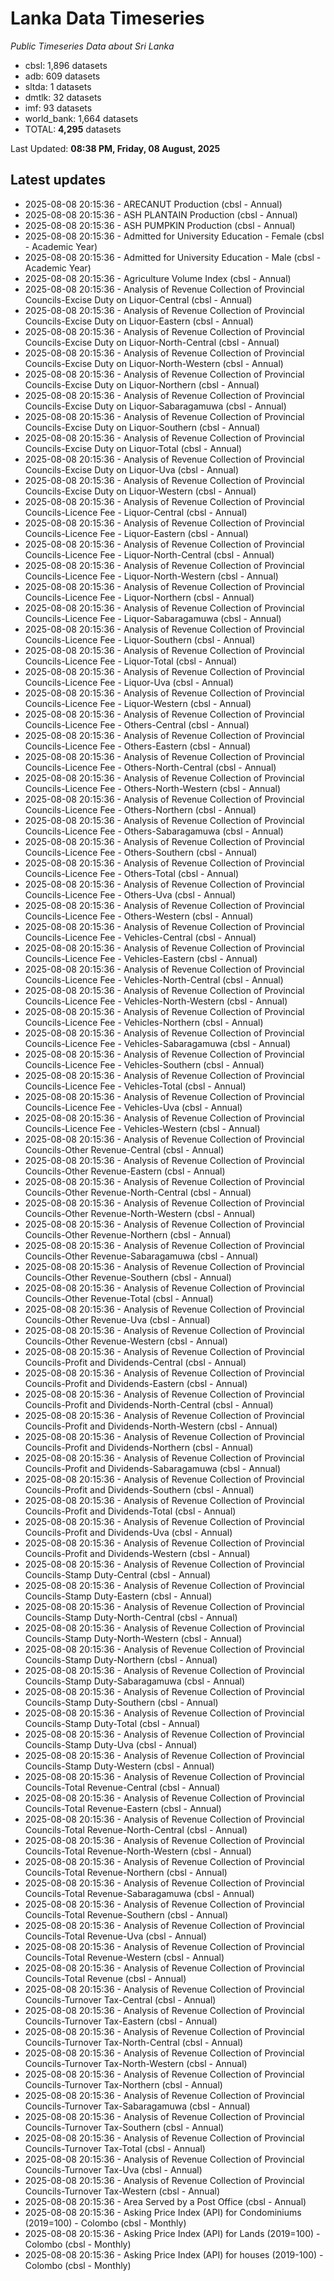 # Lanka Data Timeseries
*Public Timeseries Data about Sri Lanka*

* cbsl: 1,896 datasets
* adb: 609 datasets
* sltda: 1 datasets
* dmtlk: 32 datasets
* imf: 93 datasets
* world_bank: 1,664 datasets
* TOTAL: **4,295** datasets

Last Updated: **08:38 PM, Friday, 08 August, 2025**

## Latest updates

* 2025-08-08 20:15:36 - ARECANUT Production (cbsl - Annual)
* 2025-08-08 20:15:36 - ASH PLANTAIN Production (cbsl - Annual)
* 2025-08-08 20:15:36 - ASH PUMPKIN Production (cbsl - Annual)
* 2025-08-08 20:15:36 - Admitted for University Education - Female (cbsl - Academic Year)
* 2025-08-08 20:15:36 - Admitted for University Education - Male (cbsl - Academic Year)
* 2025-08-08 20:15:36 - Agriculture Volume Index (cbsl - Annual)
* 2025-08-08 20:15:36 - Analysis of Revenue Collection of Provincial Councils-Excise Duty on Liquor-Central (cbsl - Annual)
* 2025-08-08 20:15:36 - Analysis of Revenue Collection of Provincial Councils-Excise Duty on Liquor-Eastern (cbsl - Annual)
* 2025-08-08 20:15:36 - Analysis of Revenue Collection of Provincial Councils-Excise Duty on Liquor-North-Central (cbsl - Annual)
* 2025-08-08 20:15:36 - Analysis of Revenue Collection of Provincial Councils-Excise Duty on Liquor-North-Western (cbsl - Annual)
* 2025-08-08 20:15:36 - Analysis of Revenue Collection of Provincial Councils-Excise Duty on Liquor-Northern (cbsl - Annual)
* 2025-08-08 20:15:36 - Analysis of Revenue Collection of Provincial Councils-Excise Duty on Liquor-Sabaragamuwa (cbsl - Annual)
* 2025-08-08 20:15:36 - Analysis of Revenue Collection of Provincial Councils-Excise Duty on Liquor-Southern (cbsl - Annual)
* 2025-08-08 20:15:36 - Analysis of Revenue Collection of Provincial Councils-Excise Duty on Liquor-Total (cbsl - Annual)
* 2025-08-08 20:15:36 - Analysis of Revenue Collection of Provincial Councils-Excise Duty on Liquor-Uva (cbsl - Annual)
* 2025-08-08 20:15:36 - Analysis of Revenue Collection of Provincial Councils-Excise Duty on Liquor-Western (cbsl - Annual)
* 2025-08-08 20:15:36 - Analysis of Revenue Collection of Provincial Councils-Licence Fee - Liquor-Central (cbsl - Annual)
* 2025-08-08 20:15:36 - Analysis of Revenue Collection of Provincial Councils-Licence Fee - Liquor-Eastern (cbsl - Annual)
* 2025-08-08 20:15:36 - Analysis of Revenue Collection of Provincial Councils-Licence Fee - Liquor-North-Central (cbsl - Annual)
* 2025-08-08 20:15:36 - Analysis of Revenue Collection of Provincial Councils-Licence Fee - Liquor-North-Western (cbsl - Annual)
* 2025-08-08 20:15:36 - Analysis of Revenue Collection of Provincial Councils-Licence Fee - Liquor-Northern (cbsl - Annual)
* 2025-08-08 20:15:36 - Analysis of Revenue Collection of Provincial Councils-Licence Fee - Liquor-Sabaragamuwa (cbsl - Annual)
* 2025-08-08 20:15:36 - Analysis of Revenue Collection of Provincial Councils-Licence Fee - Liquor-Southern (cbsl - Annual)
* 2025-08-08 20:15:36 - Analysis of Revenue Collection of Provincial Councils-Licence Fee - Liquor-Total (cbsl - Annual)
* 2025-08-08 20:15:36 - Analysis of Revenue Collection of Provincial Councils-Licence Fee - Liquor-Uva (cbsl - Annual)
* 2025-08-08 20:15:36 - Analysis of Revenue Collection of Provincial Councils-Licence Fee - Liquor-Western (cbsl - Annual)
* 2025-08-08 20:15:36 - Analysis of Revenue Collection of Provincial Councils-Licence Fee - Others-Central (cbsl - Annual)
* 2025-08-08 20:15:36 - Analysis of Revenue Collection of Provincial Councils-Licence Fee - Others-Eastern (cbsl - Annual)
* 2025-08-08 20:15:36 - Analysis of Revenue Collection of Provincial Councils-Licence Fee - Others-North-Central (cbsl - Annual)
* 2025-08-08 20:15:36 - Analysis of Revenue Collection of Provincial Councils-Licence Fee - Others-North-Western (cbsl - Annual)
* 2025-08-08 20:15:36 - Analysis of Revenue Collection of Provincial Councils-Licence Fee - Others-Northern (cbsl - Annual)
* 2025-08-08 20:15:36 - Analysis of Revenue Collection of Provincial Councils-Licence Fee - Others-Sabaragamuwa (cbsl - Annual)
* 2025-08-08 20:15:36 - Analysis of Revenue Collection of Provincial Councils-Licence Fee - Others-Southern (cbsl - Annual)
* 2025-08-08 20:15:36 - Analysis of Revenue Collection of Provincial Councils-Licence Fee - Others-Total (cbsl - Annual)
* 2025-08-08 20:15:36 - Analysis of Revenue Collection of Provincial Councils-Licence Fee - Others-Uva (cbsl - Annual)
* 2025-08-08 20:15:36 - Analysis of Revenue Collection of Provincial Councils-Licence Fee - Others-Western (cbsl - Annual)
* 2025-08-08 20:15:36 - Analysis of Revenue Collection of Provincial Councils-Licence Fee - Vehicles-Central (cbsl - Annual)
* 2025-08-08 20:15:36 - Analysis of Revenue Collection of Provincial Councils-Licence Fee - Vehicles-Eastern (cbsl - Annual)
* 2025-08-08 20:15:36 - Analysis of Revenue Collection of Provincial Councils-Licence Fee - Vehicles-North-Central (cbsl - Annual)
* 2025-08-08 20:15:36 - Analysis of Revenue Collection of Provincial Councils-Licence Fee - Vehicles-North-Western (cbsl - Annual)
* 2025-08-08 20:15:36 - Analysis of Revenue Collection of Provincial Councils-Licence Fee - Vehicles-Northern (cbsl - Annual)
* 2025-08-08 20:15:36 - Analysis of Revenue Collection of Provincial Councils-Licence Fee - Vehicles-Sabaragamuwa (cbsl - Annual)
* 2025-08-08 20:15:36 - Analysis of Revenue Collection of Provincial Councils-Licence Fee - Vehicles-Southern (cbsl - Annual)
* 2025-08-08 20:15:36 - Analysis of Revenue Collection of Provincial Councils-Licence Fee - Vehicles-Total (cbsl - Annual)
* 2025-08-08 20:15:36 - Analysis of Revenue Collection of Provincial Councils-Licence Fee - Vehicles-Uva (cbsl - Annual)
* 2025-08-08 20:15:36 - Analysis of Revenue Collection of Provincial Councils-Licence Fee - Vehicles-Western (cbsl - Annual)
* 2025-08-08 20:15:36 - Analysis of Revenue Collection of Provincial Councils-Other Revenue-Central (cbsl - Annual)
* 2025-08-08 20:15:36 - Analysis of Revenue Collection of Provincial Councils-Other Revenue-Eastern (cbsl - Annual)
* 2025-08-08 20:15:36 - Analysis of Revenue Collection of Provincial Councils-Other Revenue-North-Central (cbsl - Annual)
* 2025-08-08 20:15:36 - Analysis of Revenue Collection of Provincial Councils-Other Revenue-North-Western (cbsl - Annual)
* 2025-08-08 20:15:36 - Analysis of Revenue Collection of Provincial Councils-Other Revenue-Northern (cbsl - Annual)
* 2025-08-08 20:15:36 - Analysis of Revenue Collection of Provincial Councils-Other Revenue-Sabaragamuwa (cbsl - Annual)
* 2025-08-08 20:15:36 - Analysis of Revenue Collection of Provincial Councils-Other Revenue-Southern (cbsl - Annual)
* 2025-08-08 20:15:36 - Analysis of Revenue Collection of Provincial Councils-Other Revenue-Total (cbsl - Annual)
* 2025-08-08 20:15:36 - Analysis of Revenue Collection of Provincial Councils-Other Revenue-Uva (cbsl - Annual)
* 2025-08-08 20:15:36 - Analysis of Revenue Collection of Provincial Councils-Other Revenue-Western (cbsl - Annual)
* 2025-08-08 20:15:36 - Analysis of Revenue Collection of Provincial Councils-Profit and Dividends-Central (cbsl - Annual)
* 2025-08-08 20:15:36 - Analysis of Revenue Collection of Provincial Councils-Profit and Dividends-Eastern (cbsl - Annual)
* 2025-08-08 20:15:36 - Analysis of Revenue Collection of Provincial Councils-Profit and Dividends-North-Central (cbsl - Annual)
* 2025-08-08 20:15:36 - Analysis of Revenue Collection of Provincial Councils-Profit and Dividends-North-Western (cbsl - Annual)
* 2025-08-08 20:15:36 - Analysis of Revenue Collection of Provincial Councils-Profit and Dividends-Northern (cbsl - Annual)
* 2025-08-08 20:15:36 - Analysis of Revenue Collection of Provincial Councils-Profit and Dividends-Sabaragamuwa (cbsl - Annual)
* 2025-08-08 20:15:36 - Analysis of Revenue Collection of Provincial Councils-Profit and Dividends-Southern (cbsl - Annual)
* 2025-08-08 20:15:36 - Analysis of Revenue Collection of Provincial Councils-Profit and Dividends-Total (cbsl - Annual)
* 2025-08-08 20:15:36 - Analysis of Revenue Collection of Provincial Councils-Profit and Dividends-Uva (cbsl - Annual)
* 2025-08-08 20:15:36 - Analysis of Revenue Collection of Provincial Councils-Profit and Dividends-Western (cbsl - Annual)
* 2025-08-08 20:15:36 - Analysis of Revenue Collection of Provincial Councils-Stamp Duty-Central (cbsl - Annual)
* 2025-08-08 20:15:36 - Analysis of Revenue Collection of Provincial Councils-Stamp Duty-Eastern (cbsl - Annual)
* 2025-08-08 20:15:36 - Analysis of Revenue Collection of Provincial Councils-Stamp Duty-North-Central (cbsl - Annual)
* 2025-08-08 20:15:36 - Analysis of Revenue Collection of Provincial Councils-Stamp Duty-North-Western (cbsl - Annual)
* 2025-08-08 20:15:36 - Analysis of Revenue Collection of Provincial Councils-Stamp Duty-Northern (cbsl - Annual)
* 2025-08-08 20:15:36 - Analysis of Revenue Collection of Provincial Councils-Stamp Duty-Sabaragamuwa (cbsl - Annual)
* 2025-08-08 20:15:36 - Analysis of Revenue Collection of Provincial Councils-Stamp Duty-Southern (cbsl - Annual)
* 2025-08-08 20:15:36 - Analysis of Revenue Collection of Provincial Councils-Stamp Duty-Total (cbsl - Annual)
* 2025-08-08 20:15:36 - Analysis of Revenue Collection of Provincial Councils-Stamp Duty-Uva (cbsl - Annual)
* 2025-08-08 20:15:36 - Analysis of Revenue Collection of Provincial Councils-Stamp Duty-Western (cbsl - Annual)
* 2025-08-08 20:15:36 - Analysis of Revenue Collection of Provincial Councils-Total Revenue-Central (cbsl - Annual)
* 2025-08-08 20:15:36 - Analysis of Revenue Collection of Provincial Councils-Total Revenue-Eastern (cbsl - Annual)
* 2025-08-08 20:15:36 - Analysis of Revenue Collection of Provincial Councils-Total Revenue-North-Central (cbsl - Annual)
* 2025-08-08 20:15:36 - Analysis of Revenue Collection of Provincial Councils-Total Revenue-North-Western (cbsl - Annual)
* 2025-08-08 20:15:36 - Analysis of Revenue Collection of Provincial Councils-Total Revenue-Northern (cbsl - Annual)
* 2025-08-08 20:15:36 - Analysis of Revenue Collection of Provincial Councils-Total Revenue-Sabaragamuwa (cbsl - Annual)
* 2025-08-08 20:15:36 - Analysis of Revenue Collection of Provincial Councils-Total Revenue-Southern (cbsl - Annual)
* 2025-08-08 20:15:36 - Analysis of Revenue Collection of Provincial Councils-Total Revenue-Uva (cbsl - Annual)
* 2025-08-08 20:15:36 - Analysis of Revenue Collection of Provincial Councils-Total Revenue-Western (cbsl - Annual)
* 2025-08-08 20:15:36 - Analysis of Revenue Collection of Provincial Councils-Total Revenue (cbsl - Annual)
* 2025-08-08 20:15:36 - Analysis of Revenue Collection of Provincial Councils-Turnover Tax-Central (cbsl - Annual)
* 2025-08-08 20:15:36 - Analysis of Revenue Collection of Provincial Councils-Turnover Tax-Eastern (cbsl - Annual)
* 2025-08-08 20:15:36 - Analysis of Revenue Collection of Provincial Councils-Turnover Tax-North-Central (cbsl - Annual)
* 2025-08-08 20:15:36 - Analysis of Revenue Collection of Provincial Councils-Turnover Tax-North-Western (cbsl - Annual)
* 2025-08-08 20:15:36 - Analysis of Revenue Collection of Provincial Councils-Turnover Tax-Northern (cbsl - Annual)
* 2025-08-08 20:15:36 - Analysis of Revenue Collection of Provincial Councils-Turnover Tax-Sabaragamuwa (cbsl - Annual)
* 2025-08-08 20:15:36 - Analysis of Revenue Collection of Provincial Councils-Turnover Tax-Southern (cbsl - Annual)
* 2025-08-08 20:15:36 - Analysis of Revenue Collection of Provincial Councils-Turnover Tax-Total (cbsl - Annual)
* 2025-08-08 20:15:36 - Analysis of Revenue Collection of Provincial Councils-Turnover Tax-Uva (cbsl - Annual)
* 2025-08-08 20:15:36 - Analysis of Revenue Collection of Provincial Councils-Turnover Tax-Western (cbsl - Annual)
* 2025-08-08 20:15:36 - Area Served by a Post Office (cbsl - Annual)
* 2025-08-08 20:15:36 - Asking Price Index (API) for Condominiums (2019=100) - Colombo (cbsl - Monthly)
* 2025-08-08 20:15:36 - Asking Price Index (API) for Lands (2019=100) - Colombo (cbsl - Monthly)
* 2025-08-08 20:15:36 - Asking Price Index (API) for houses (2019-100) - Colombo (cbsl - Monthly)